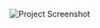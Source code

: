 ![Project Screenshot](https://github.com/user-attachments/assets/c0fd9894-3a36-4ee5-9792-d3fe460643b4)
